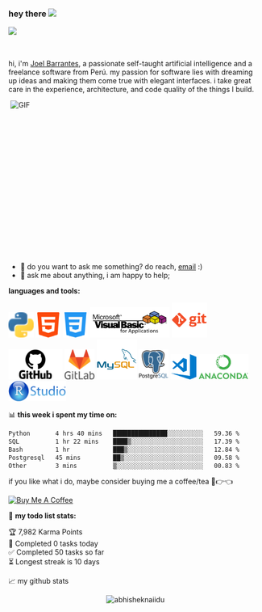 ### hey there <img src="https://media.giphy.com/media/hvRJCLFzcasrR4ia7z/giphy.gif" width="25px">
<!-- <a href="https://discord.gg/XTW52Kt">
  <img align="left" alt="Abhishek's Discord" width="22px" src="https://raw.githubusercontent.com/peterthehan/peterthehan/master/assets/discord.svg" />
</a>
<a href="https://twitter.com/abhisheknaiidu">
  <img align="left" alt="Abhishek Naidu | Twitter" width="22px" src="https://raw.githubusercontent.com/peterthehan/peterthehan/master/assets/twitter.svg" />
</a>
<a href="https://www.linkedin.com/in/abhisheknaiidu/">
  <img align="left" alt="Abhishek's LinkedIN" width="22px" src="https://raw.githubusercontent.com/peterthehan/peterthehan/master/assets/linkedin.svg" />
</a>
<a href="https://open.spotify.com/user/e90fe4zsndbm6xoe2t7t8kogf?si=WaLKpwvWTle0btle2qPb6g">
  <img align="left" alt="Abhishek's Spotify" width="22px" src="https://raw.githubusercontent.com/peterthehan/peterthehan/master/assets/spotify.svg" />
</a> -->

![](https://visitor-badge.glitch.me/badge?page_id=joelbarranteswin.joelbarranteswin)



<br />

hi, i'm [Joel Barrantes](https://abhishknads.me/), a passionate self-taught artificial intelligence and a freelance software from Perú. 
my passion for software lies with dreaming up ideas and making them come true with elegant interfaces. i take great care in the experience, architecture, and code quality of the things I build.

<!-- i am also an open-source enthusiast and maintainer. i learned a lot from the open-source community and i love how collaboration and knowledge sharing happened through open-source. -->
 

  <img align="right" alt="GIF" src="https://github.com/abhisheknaiidu/abhisheknaiidu/blob/master/code.gif?raw=true" width="500" height="320" />
  
- 💼 do you want to ask me something? do reach, [email](mailto:joelbarrantespalacios@gmail.com) :)
- 💬 ask me about anything, i am happy to help;


**languages and tools:**  

<a href="https://www.python.org/" title="Python"><img height="50" src="icons/python.png" /></a>
<a href="https://www.python.org/" title="Html"><img height="50" src="icons/html.png" /></a>
<a href="https://www.python.org/" title="css"><img height="50" src="icons/css.png" /></a>
<a href="https://www.python.org/" title="vba"><img height="60" src="icons/vba.png" /></a>
<a href="https://git-scm.com/" title="Git"><img height="70" src="icons/git.png" /></a>
<a href="https://github.com/" title="GitHub"><img height="60" src="icons/github.png" /></a>
<a href="https://gitlab.com/" title="GitLab"><img height="60" src="icons/gitlab.png" /></a>
<a href="https://www.mysql.com/" title="MySQL"><img height="80"  src="icons/mysql.png" /></a>
<a href="https://www.mysql.com/" title="Postgresql"><img height="60" src="icons/postgresql.png" /></a>
<a href="https://code.visualstudio.com/" title="Visual Studio Code"><img height="50" src="icons/vscode.png" /></a>
<a href="https://code.visualstudio.com/" title="anaconda naviagtor"><img height="50" src="icons/anaconda.png" /></a>
<a href="https://code.visualstudio.com/" title="R studio"><img height="40" src="icons/rstudio.png" /></a>



📊 **this week i spent my time on:**
<!--START_SECTION:waka-->
```text                                             
Python       4 hrs 40 mins   ███████████████░░░░░░░░░░   59.36 % 
SQL          1 hr 22 mins    ████▒░░░░░░░░░░░░░░░░░░░░   17.39 % 
Bash         1 hr            ███▒░░░░░░░░░░░░░░░░░░░░░   12.84 % 
Postgresql   45 mins         ██▒░░░░░░░░░░░░░░░░░░░░░░   09.58 % 
Other        3 mins          ▒░░░░░░░░░░░░░░░░░░░░░░░░   00.83 % 
```
<!--END_SECTION:waka-->

if you like what i do, maybe consider buying me a coffee/tea 🥺👉👈

<a href="https://www.buymeacoffee.com/abhisheknaiidu" target="_blank"><img src="https://cdn.buymeacoffee.com/buttons/v2/default-red.png" alt="Buy Me A Coffee" width="150" ></a>

🚧 **my todo list stats:**
<!-- TODO-IST:START -->
🏆  7,982 Karma Points           
🌸  Completed 0 tasks today           
✅  Completed 50 tasks so far           
⏳  Longest streak is 10 days
<!-- TODO-IST:END -->


📈 my github stats

<p align="center"> <img src="https://github-readme-stats.vercel.app/api?username=joelbarranteswin&show_icons=true&theme=gotham" alt="abhisheknaiidu" />



